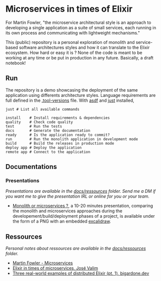 # Microservices in times of Elixir

For Martin Fowler, "the microservice architectural style is an approach to developing a single application as a suite of small services, each running in its own process and communicating with lightweight mechanisms."

This (public) repository is a personal exploration of monolith and service-based software architectures styles and how it can translate to the Elixir ecosystem. How hard or easy it is ? None of the code is meant to be working at any time or be put in production in any future. Basically, a draft notebook!

## Run

The repository is a demo showcasing the deployment of the same application using differents architecture styles. Language requirements are full defined in the [.tool-versions](.tool-versions) file. With [asdf](https://asdf-vm.com/) and [just](https://github.com/casey/just) installed,

```
just # List all available commands
```

```
install    # Install requirements & dependencies
quality    # Check code quality
test       # Run the tests
docs       # Generate the documentation
ready      # Is the application ready to commit?
run        # Run the monolith application in development mode
build      # Build the releases in production mode
deploy app # Deploy the application
remote app # Connect to the application
```

## Documentations

### Presentations

*Presentations are available in the [docs/ressources](docs/presentations/) folder. Send me a DM if you want me to give the presentation IRL or online for you or your team.*

- [Monolith or microservices ?](docs/presentations/monolith_or_microservices.png), a 10-20 minutes presentation, comparing the monolith and microservices approaches during the developement/build/deployment phases of a project, is available under the form of a PNG with an embedded [excalidraw](https://excalidraw.com/).

## Ressources

*Personal notes about ressources are available in the [docs/ressources](docs/ressources/) folder.*

- [Martin Fowler - Microservices](docs/ressources/microservices_martin_fowler.md)
- [Elixir in times of microservices, José Valim](docs/ressources/elixir_in_time_of_microservices_jose_valim.md)
- [Three real-world examples of distributed Elixir (pt. 1), bigardone.dev](https://bigardone.dev/blog/2021/05/22/three-real-world-examples-of-distributed-elixir-pt-1)

